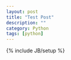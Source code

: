```yaml
---
layout: post
title: "Test Post"
description: ""
category: Python
tags: [python]
---
```

{% include JB/setup %}